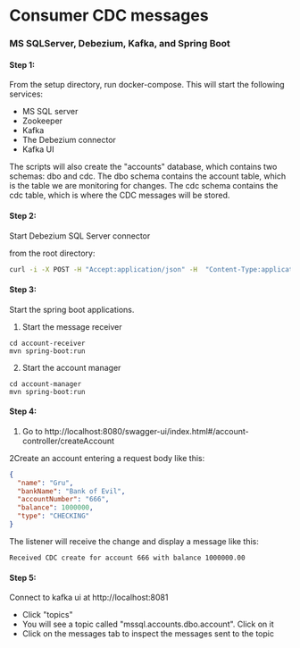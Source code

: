 # Consumer CDC messages
### MS SQLServer, Debezium, Kafka, and Spring Boot

#### Step 1: 

From the setup directory, run docker-compose. This will start the following services:

- MS SQL server
- Zookeeper
- Kafka
- The Debezium connector
- Kafka UI

The scripts will also create the "accounts" database, which contains two schemas: dbo and cdc. 
The dbo schema contains the account table, which is the table we are monitoring for changes. 
The cdc schema contains the cdc table, which is where the CDC messages will be stored.


#### Step 2: 

Start Debezium SQL Server connector

from the root directory:

```bash
curl -i -X POST -H "Accept:application/json" -H  "Content-Type:application/json" http://localhost:8083/connectors/ -d @register-sqlserver.json
```

#### Step 3:

Start the spring boot applications. 

1. Start the message receiver
```commandline
cd account-receiver
mvn spring-boot:run
```

2. Start the account manager 
```commandline
cd account-manager
mvn spring-boot:run
```

#### Step 4:

1. Go to http://localhost:8080/swagger-ui/index.html#/account-controller/createAccount

2Create an account entering a request body like this:

```json
{
  "name": "Gru",
  "bankName": "Bank of Evil",
  "accountNumber": "666",
  "balance": 1000000,
  "type": "CHECKING"
}
```

The listener will receive the change and display a message like this:

```text
Received CDC create for account 666 with balance 1000000.00
```

#### Step 5:

Connect to kafka ui at http://localhost:8081
- Click "topics"
- You will see a topic called "mssql.accounts.dbo.account". Click on it
- Click on the messages tab to inspect the messages sent to the topic


```